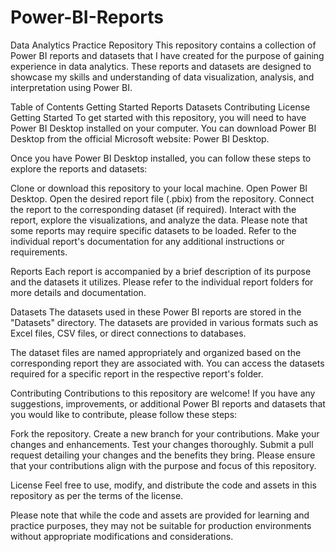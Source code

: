 # Power-BI-Reports

Data Analytics Practice Repository
This repository contains a collection of Power BI reports and datasets that I have created for the purpose of gaining experience in data analytics. These reports and datasets are designed to showcase my skills and understanding of data visualization, analysis, and interpretation using Power BI.

Table of Contents
Getting Started
Reports
Datasets
Contributing
License
Getting Started
To get started with this repository, you will need to have Power BI Desktop installed on your computer. You can download Power BI Desktop from the official Microsoft website: Power BI Desktop.

Once you have Power BI Desktop installed, you can follow these steps to explore the reports and datasets:

Clone or download this repository to your local machine.
Open Power BI Desktop.
Open the desired report file (.pbix) from the repository.
Connect the report to the corresponding dataset (if required).
Interact with the report, explore the visualizations, and analyze the data.
Please note that some reports may require specific datasets to be loaded. Refer to the individual report's documentation for any additional instructions or requirements.

Reports
Each report is accompanied by a brief description of its purpose and the datasets it utilizes. Please refer to the individual report folders for more details and documentation.

Datasets
The datasets used in these Power BI reports are stored in the "Datasets" directory. The datasets are provided in various formats such as Excel files, CSV files, or direct connections to databases.

The dataset files are named appropriately and organized based on the corresponding report they are associated with. You can access the datasets required for a specific report in the respective report's folder.

Contributing
Contributions to this repository are welcome! If you have any suggestions, improvements, or additional Power BI reports and datasets that you would like to contribute, please follow these steps:

Fork the repository.
Create a new branch for your contributions.
Make your changes and enhancements.
Test your changes thoroughly.
Submit a pull request detailing your changes and the benefits they bring.
Please ensure that your contributions align with the purpose and focus of this repository.

License
Feel free to use, modify, and distribute the code and assets in this repository as per the terms of the license.

Please note that while the code and assets are provided for learning and practice purposes, they may not be suitable for production environments without appropriate modifications and considerations.

